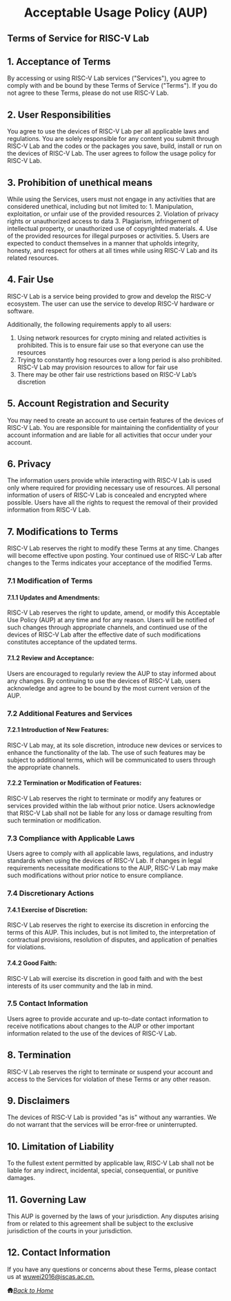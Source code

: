 <h1 align="center">Acceptable Usage Policy (AUP)</h1>

<h2>Terms of Service for RISC-V Lab</h2>
<h2>1. Acceptance of Terms</h2>
By accessing or using RISC-V Lab services ("Services"), you agree to comply with and be bound by these Terms of Service ("Terms"). If you do not agree to these Terms, please do not use RISC-V Lab.
<h2>2. User Responsibilities</h2>
You agree to use the devices of RISC-V Lab per all applicable laws and regulations. You are solely responsible for any content you submit through RISC-V Lab and the codes or the packages you save, build, install or run on the devices of RISC-V Lab. The user agrees to follow the usage policy for RISC-V Lab.

<h2>3. Prohibition of unethical means</h2>
While using the Services, users must not engage in any activities that are considered unethical, including but not limited to:
1. Manipulation, exploitation, or unfair use of the provided resources
2. Violation of privacy rights or unauthorized access to data
3. Plagiarism, infringement of intellectual property, or unauthorized use of copyrighted materials.
4. Use of the provided resources for illegal purposes or activities.
5. Users are expected to conduct themselves in a manner that upholds integrity, honesty, and respect for others at all times while using RISC-V Lab and its related resources.
<h2>4. Fair Use</h2>
RISC-V Lab is a service being provided to grow and develop the RISC-V ecosystem. The user can use the service to develop RISC-V hardware or software.

Additionally, the following requirements apply to all users:

1. Using network resources for crypto mining and related activities is prohibited. This is to ensure fair use so that everyone can use the resources
2. Trying to constantly hog resources over a long period is also prohibited. RISC-V Lab may provision resources to allow for fair use
3. There may be other fair use restrictions based on RISC-V Lab’s discretion
<h2>5. Account Registration and Security</h2>
You may need to create an account to use certain features of the devices of RISC-V Lab. You are responsible for maintaining the confidentiality of your account information and are liable for all activities that occur under your account.
<h2>6. Privacy</h2>
The information users provide while interacting with RISC-V Lab is used only where required for providing necessary use of resources. All personal information of users of RISC-V Lab is concealed and encrypted where possible. Users have all the rights to request the removal of their provided information from RISC-V Lab.
<h2>7. Modifications to Terms</h2>
RISC-V Lab reserves the right to modify these Terms at any time. Changes will become effective upon posting. Your continued use of RISC-V Lab after changes to the Terms indicates your acceptance of the modified Terms.
<h3>7.1 Modification of Terms</h3>
<h4>7.1.1 Updates and Amendments:</h4>
RISC-V Lab reserves the right to update, amend, or modify this Acceptable Use Policy (AUP) at any time and for any reason. Users will be notified of such changes through appropriate channels, and continued use of the devices of RISC-V Lab after the effective date of such modifications constitutes acceptance of the updated terms.
<h4>7.1.2 Review and Acceptance:</h4>
Users are encouraged to regularly review the AUP to stay informed about any changes. By continuing to use the devices of RISC-V Lab, users acknowledge and agree to be bound by the most current version of the AUP.
<h3>7.2 Additional Features and Services</h3>
<h4>7.2.1 Introduction of New Features:</h4>
RISC-V Lab may, at its sole discretion, introduce new devices or services to enhance the functionality of the lab. The use of such features may be subject to additional terms, which will be communicated to users through the appropriate channels.
<h4>7.2.2 Termination or Modification of Features:</h4>
RISC-V Lab reserves the right to terminate or modify any features or services provided within the lab without prior notice. Users acknowledge that RISC-V Lab shall not be liable for any loss or damage resulting from such termination or modification.
<h3>7.3 Compliance with Applicable Laws</h3>
Users agree to comply with all applicable laws, regulations, and industry standards when using the devices of RISC-V Lab. If changes in legal requirements necessitate modifications to the AUP, RISC-V Lab may make such modifications without prior notice to ensure compliance.
<h3>7.4 Discretionary Actions</h3>
<h4>7.4.1 Exercise of Discretion:</h4>
RISC-V Lab reserves the right to exercise its discretion in enforcing the terms of this AUP. This includes, but is not limited to, the interpretation of contractual provisions, resolution of disputes, and application of penalties for violations.
<h4>7.4.2 Good Faith:</h4>
RISC-V Lab will exercise its discretion in good faith and with the best interests of its user community and the lab in mind.
<h3>7.5 Contact Information</h3>
Users agree to provide accurate and up-to-date contact information to receive notifications about changes to the AUP or other important information related to the use of the devices of RISC-V Lab.
<h2>8. Termination</h2>
RISC-V Lab reserves the right to terminate or suspend your account and access to the Services for violation of these Terms or any other reason.
<h2>9. Disclaimers</h2>
The devices of RISC-V Lab is provided "as is" without any warranties. We do not warrant that the services will be error-free or uninterrupted.
<h2>10. Limitation of Liability</h2>
To the fullest extent permitted by applicable law, RISC-V Lab shall not be liable for any indirect, incidental, special, consequential, or punitive damages.
<h2>11. Governing Law</h2>
This AUP is governed by the laws of your jurisdiction. Any disputes arising from or related to this agreement shall be subject to the exclusive jurisdiction of the courts in your jurisdiction.
<h2>12. Contact Information</h2>
If you have any questions or concerns about these Terms, please contact us at <a href="mailto:wuwei2016@iscas.ac.cn">wuwei2016@iscas.ac.cn.</a>

<br/>

🛖[_Back to Home_](./)

